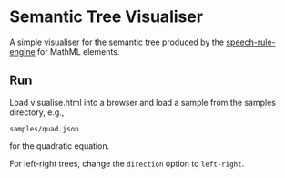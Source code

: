 # Semantic Tree Visualiser

A simple visualiser for the semantic tree produced by the 
[speech-rule-engine](https://github.com/zorkow/speech-rule-engine) for MathML elements.


## Run

Load visualise.html into a browser and load a sample from the samples directory, e.g.,

    samples/quad.json

for the quadratic equation.

For left-right trees, change the ```direction``` option to ```left-right```.
